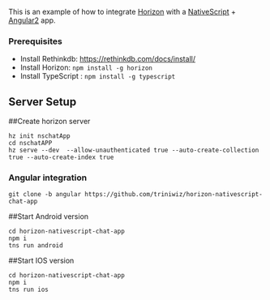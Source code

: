 This is an example of how to integrate [Horizon](http://horizon.io/) with a [NativeScript](https://www.nativescript.org/) + [Angular2](https://angular.io/) app.

### Prerequisites

* Install Rethinkdb: https://rethinkdb.com/docs/install/
* Install Horizon: `npm install -g horizon`
* Install TypeScript : `npm install -g typescript`


## Server Setup


##Create horizon server

```
hz init nschatApp
cd nschatAPP
hz serve --dev  --allow-unauthenticated true --auto-create-collection true --auto-create-index true
```

### Angular integration

`git clone -b angular https://github.com/triniwiz/horizon-nativescript-chat-app`

##Start Android version
```
cd horizon-nativescript-chat-app
npm i
tns run android
```

##Start IOS version
```
cd horizon-nativescript-chat-app
npm i
tns run ios
